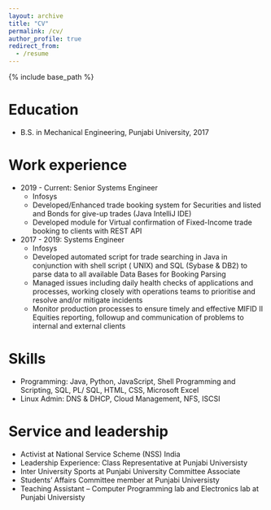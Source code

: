 ```yaml
---
layout: archive
title: "CV"
permalink: /cv/
author_profile: true
redirect_from:
  - /resume
---
```


{% include base_path %}

Education
======
* B.S. in Mechanical Engineering, Punjabi University, 2017

Work experience
======
* 2019 - Current: Senior Systems Engineer
  * Infosys
  * Developed/Enhanced trade booking system for Securities and listed and Bonds for give-up trades (Java IntelliJ IDE)
  * Developed module for Virtual confirmation of Fixed-Income trade booking to clients with REST API
* 2017 - 2019: Systems Engineer
  * Infosys
  * Developed automated script for trade searching in Java in conjunction with shell script ( UNIX) and SQL (Sybase & DB2) to parse data to all available Data Bases for Booking Parsing
  * Managed issues including daily health checks of applications and processes, working closely with operations teams to prioritise and resolve and/or mitigate incidents
  * Monitor production processes to ensure timely and effective MIFID II Equities reporting, followup and communication of problems to internal and external clients
  
Skills
======
* Programming: Java, Python, JavaScript, Shell Programming and Scripting, SQL, PL/ SQL,
HTML, CSS, Microsoft Excel
* Linux Admin: DNS & DHCP, Cloud Management, NFS, ISCSI
  
Service and leadership
======
* Activist at National Service Scheme (NSS) India
* Leadership Experience: Class Representative at Punjabi Universisty
* Inter University Sports at Punjabi University Committee Associate
* Students’ Affairs Committee member at Punjabi Universisty
* Teaching Assistant – Computer Programming lab and Electronics lab at Punjabi Universisty
